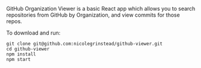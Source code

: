 GitHub Organization Viewer is a basic React app which allows you to search repositories from GitHub by Organization, and view commits for those repos.

To download and run:

```
git clone git@github.com:nicolegrinstead/github-viewer.git
cd github-viewer 
npm install 
npm start
```
